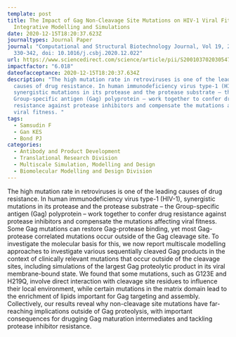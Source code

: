 ```yaml
---
template: post
title: The Impact of Gag Non-Cleavage Site Mutations on HIV-1 Viral Fitness from
  Integrative Modelling and Simulations
date: 2020-12-15T18:20:37.623Z
journaltypes: Journal Paper
journal: "Computational and Structural Biotechnology Journal, Vol 19, 2021, Pg
  330-342, doi: 10.1016/j.csbj.2020.12.022"
url: https://www.sciencedirect.com/science/article/pii/S200103702030547X
impactfactor: "6.018"
dateofacceptance: 2020-12-15T18:20:37.634Z
description: "The high mutation rate in retroviruses is one of the leading
  causes of drug resistance. In human immunodeficiency virus type-1 (HIV-1),
  synergistic mutations in its protease and the protease substrate – the
  Group-specific antigen (Gag) polyprotein – work together to confer drug
  resistance against protease inhibitors and compensate the mutations affecting
  viral fitness. "
tags:
  - Samsudin F
  - Gan KES
  - Bond PJ
categories:
  - Antibody and Product Development
  - Translational Research Division
  - Multiscale Simulation, Modelling and Design
  - Biomolecular Modelling and Design Division
---
```

The high mutation rate in retroviruses is one of the leading causes of drug resistance. In human immunodeficiency virus type-1 (HIV-1), synergistic mutations in its protease and the protease substrate – the Group-specific antigen (Gag) polyprotein – work together to confer drug resistance against protease inhibitors and compensate the mutations affecting viral fitness. Some Gag mutations can restore Gag-protease binding, yet most Gag-protease correlated mutations occur outside of the Gag cleavage site. To investigate the molecular basis for this, we now report multiscale modelling approaches to investigate various sequentially cleaved Gag products in the context of clinically relevant mutations that occur outside of the cleavage sites, including simulations of the largest Gag proteolytic product in its viral membrane-bound state. We found that some mutations, such as G123E and H219Q, involve direct interaction with cleavage site residues to influence their local environment, while certain mutations in the matrix domain lead to the enrichment of lipids important for Gag targeting and assembly. Collectively, our results reveal why non-cleavage site mutations have far-reaching implications outside of Gag proteolysis, with important consequences for drugging Gag maturation intermediates and tackling protease inhibitor resistance.